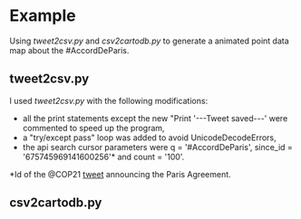 # Example

Using *tweet2csv.py* and *csv2cartodb.py* to generate a animated point data map about the #AccordDeParis.

## tweet2csv.py

I used *tweet2csv.py* with the following modifications:

- all the print statements except the new "Print '---Tweet saved---' were commented to speed up the program,
- a "try/except pass" loop was added to avoid UnicodeDecodeErrors,
- the api search cursor parameters were q = '#AccordDeParis', since_id = '675745969141600256'* and count = '100'.

*Id of the @COP21 [tweet](https://twitter.com/COP21/status/675745969141600256) announcing the Paris Agreement. 

## csv2cartodb.py
